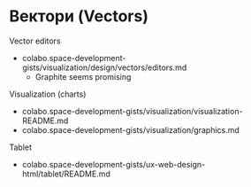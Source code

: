# Вектори (Vectors)

Vector editors
+ colabo.space-development-gists/visualization/design/vectors/editors.md
	+ Graphite seems promising

Visualization (charts)
+ colabo.space-development-gists/visualization/visualization-README.md
+ colabo.space-development-gists/visualization/graphics.md

Tablet
+ colabo.space-development-gists/ux-web-design-html/tablet/README.md